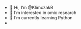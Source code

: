 - 👋 Hi, I’m @KlimczakB
- 👀 I’m interested in omic research
- 🌱 I’m currently learning Python
- 


<!--- 
- 💞️ I’m looking to collaborate on ...
- 📫 How to reach me ...
---!>

<!---
KlimczakB/KlimczakB is a ✨ special ✨ repository because its `README.md` (this file) appears on your GitHub profile.
You can click the Preview link to take a look at your changes.
--->

